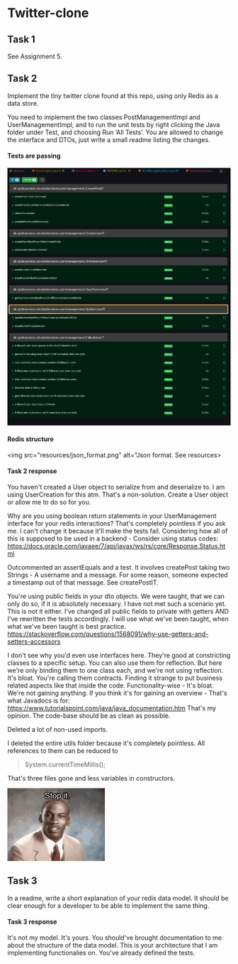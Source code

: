 
# Twitter-clone
## Task 1
See Assignment 5.

## Task 2
Implement the tiny twitter clone found at this repo, using only Redis as a data store.

You need to implement the two classes PostManagementImpl and UserManagementImpl, and to run the unit tests by right clicking the Java folder under Test, and choosing Run ‘All Tests’.
You are allowed to change the interface and DTOs, just write a small readme listing the changes.

#### Tests are passing
<img src="resources/tests_passed.png" alt="Tests passing. See resources">

#### Redis structure
<img src="resources/json_format.png" alt="Json format. See resources>

#### Task 2 response
You haven't created a User object to serialize from and deserialize to. I am using UserCreation for this atm. That's a non-solution. Create a User object or allow me to do so for you.

Why are you using boolean return statements in your UserManagement interface for your redis interactions? That's completely pointless if you ask me. I can't change it because it'll make the tests fail. Considering how all of this is supposed to be used in a backend - Consider using status codes: https://docs.oracle.com/javaee/7/api/javax/ws/rs/core/Response.Status.html

Outcommented an assertEquals and a test. It involves createPost taking two Strings - A username and a message. For some reason, someone expected a timestamp out of that message. See createPostIT.

You're using public fields in your dto objects. We were taught, that we can only do so, if it is absolutely necessary. I have not met such a scenario yet. This is not it either. I've changed all public fields to private with getters AND I've rewritten the tests accordingly. I will use what we've been taught, when what we've been taught is best practice.
https://stackoverflow.com/questions/1568091/why-use-getters-and-setters-accessors 

I don't see why you'd even use interfaces here. They're good at constricting classes to a specific setup. You can also use them for reflection. But here we're only binding them to one class each, and we're not using reflection. It's bloat. You're calling them contracts. Finding it strange to put business related aspects like that inside the code. Functionality-wise - It's bloat. We're not gaining anything. If you think it's for gaining an overview - That's what Javadocs is for:
https://www.tutorialspoint.com/java/java_documentation.htm 
That's my opinion. The code-base should be as clean as possible.

Deleted a lot of non-used imports.

I deleted the entire utils folder because it's completely pointless. All references to them can be reduced to 
> System.currentTimeMillis();

That's three files gone and less variables in constructors.

<img src="resources/stop_it_get_some_help.gif">

## Task 3
In a readme, write a short explanation of your redis data model. It should be clear enough for a developer to be able to implement the same thing.

#### Task 3 response
It's not my model. It's yours. You should've brought documentation to me about the structure of the data model. This is your architecture that I am implementing functionalies on. You've already defined the tests.